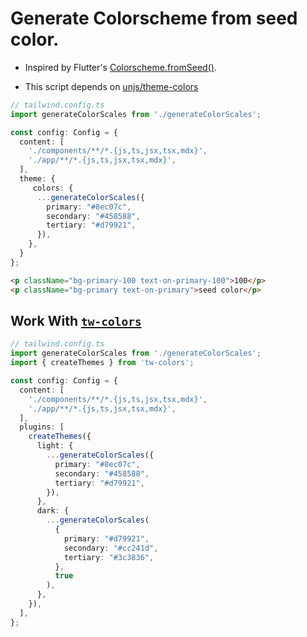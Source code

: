# Generate Colorscheme from seed color.

- Inspired by Flutter's [Colorscheme.fromSeed()](https://api.flutter.dev/flutter/material/ColorScheme/ColorScheme.fromSeed.html).

- This script depends on [unjs/theme-colors](https://github.com/unjs/theme-colors)

```typescript
// tailwind.config.ts
import generateColorScales from './generateColorScales';

const config: Config = {
  content: [
    './components/**/*.{js,ts,jsx,tsx,mdx}',
    './app/**/*.{js,ts,jsx,tsx,mdx}',
  ],
  theme: {
     colors: {
      ...generateColorScales({
        primary: "#8ec07c",
        secondary: "#458588",
        tertiary: "#d79921",
      }),
    },
  }
};
```

```html
<p className="bg-primary-100 text-on-primary-100">100</p>
<p className="bg-primary text-on-primary">seed color</p>
```

## Work With [`tw-colors`](https://github.com/L-Blondy/tw-colors)

```typescript
// tailwind.config.ts
import generateColorScales from './generateColorScales';
import { createThemes } from 'tw-colors';

const config: Config = {
  content: [
    './components/**/*.{js,ts,jsx,tsx,mdx}',
    './app/**/*.{js,ts,jsx,tsx,mdx}',
  ],
  plugins: [
    createThemes({
      light: {
        ...generateColorScales({
          primary: "#8ec07c",
          secondary: "#458588",
          tertiary: "#d79921",
        }),
      },
      dark: {
        ...generateColorScales(
          {
            primary: "#d79921",
            secondary: "#cc241d",
            tertiary: "#3c3836",
          },
          true
        ),
      },
    }),
  ],
};
```
